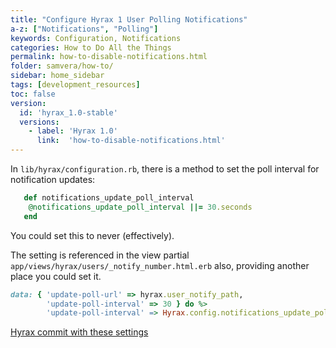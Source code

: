 ```yaml
---
title: "Configure Hyrax 1 User Polling Notifications"
a-z: ["Notifications", "Polling"]
keywords: Configuration, Notifications
categories: How to Do All the Things
permalink: how-to-disable-notifications.html
folder: samvera/how-to/
sidebar: home_sidebar
tags: [development_resources]
toc: false
version:
  id: 'hyrax_1.0-stable'
  versions:
    - label: 'Hyrax 1.0'
      link:  'how-to-disable-notifications.html'
---
```



In `lib/hyrax/configuration.rb`, there is a method to set the poll interval for notification updates:

```ruby
   def notifications_update_poll_interval
    @notifications_update_poll_interval ||= 30.seconds
   end
```

You could set this to never (effectively).

The setting is referenced in the view partial `app/views/hyrax/users/_notify_number.html.erb` also, providing another place you could set it.

```ruby
data: { 'update-poll-url' => hyrax.user_notify_path,
        'update-poll-interval' => 30 } do %>
        'update-poll-interval' => Hyrax.config.notifications_update_poll_interval }  
```

[Hyrax commit with these settings](https://github.com/samvera/hyrax/commit/4c60143900a02c19419f1ccef7d34068e1ef004e)
